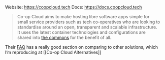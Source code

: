 ---
---

Website: <https://coopcloud.tech>
Docs: <https://docs.coopcloud.tech>

> Co-op Cloud aims to make hosting libre software apps simple for small service providers such as tech co-operatives who are looking to standardise around an open, transparent and scalable infrastructure. It uses the latest container technologies and configurations are shared into [the commons](https://en.wikipedia.org/wiki/Commons) for the benefit of all.

Their [FAQ](https://docs.coopcloud.tech/intro/faq/) has a really good section on comparing to other solutions, which I’m reproducing at [[Co-op Cloud Alternatives]]
